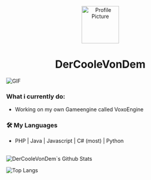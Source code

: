<p align="center">
 <img width="100px" src="https://cdn.discordapp.com/avatars/674226725122736148/1ce28b738db4fbf9bee4d7ee5125fe7e.webp?size=128" align="center" alt="Profile Picture" />
 <h1 align="center">DerCooleVonDem</h1> 
</p>

<img align="" alt="GIF" src="https://developers.giphy.com/branch/master/static/api-c99e353f761d318322c853c03ebcf21b.gif" />

<h3>What i currently do:</h3>

- Working on my own Gameengine called VoxoEngine

<h3>🛠 My Languages</h3>

- PHP | Java | Javascript | C# (most) | Python

<br>

<!-- ![souvik's Github Stats](https://github-readme-stats.vercel.app/api?username=devSouvik&show_icons=true&title_color=fff&icon_color=79ff97&text_color=9f9f9f&bg_color=151515) -->
<img align="center" src="https://github-readme-stats.vercel.app/api?username=DerCooleVonDem&include_all_commits=true&count_private=true&show_icons=true&line_height=20&title_color=7A7ADB&icon_color=2234AE&text_color=D3D3D3&bg_color=0,000000,130F40" alt="DerCooleVonDem`s Github Stats">

</br>


![Top Langs](https://github-readme-stats.vercel.app/api/top-langs/?username=DerCooleVonDem&layout=compact&text_color=daf7dc&bg_color=151515)


